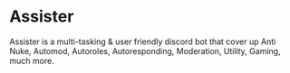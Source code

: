 # Assister
Assister is a multi-tasking &amp; user friendly discord bot that cover up Anti Nuke, Automod, Autoroles, Autoresponding, Moderation, Utility, Gaming, much more.
